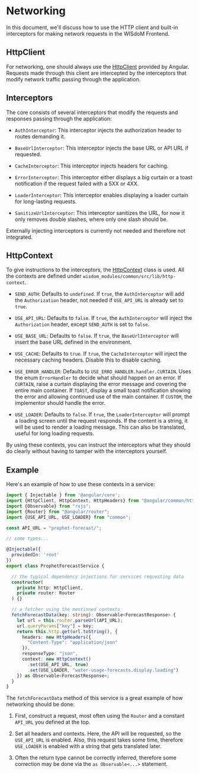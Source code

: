 # Networking

In this document, we'll discuss how to use the HTTP client and built-in 
interceptors for making network requests in the WISdoM Frontend.

## HttpClient

For networking, one should always use the 
[HttpClient](https://angular.io/api/common/http/HttpClient) provided by Angular. 
Requests made through this client are intercepted by the interceptors that 
modify network traffic passing through the application.

## Interceptors

The core consists of several interceptors that modify the requests and responses 
passing through the application:

- `AuthInterceptor`: 
  This interceptor injects the authorization header to routes demanding it.

- `BaseUrlInterceptor`: 
  This interceptor injects the base URL or API URL if requested.

- `CacheInterceptor`: 
  This interceptor injects headers for caching.

- `ErrorInterceptor`: 
  This interceptor either displays a big curtain or a toast notification if the 
  request failed with a 5XX or 4XX.

- `LoaderInterceptor`: 
  This interceptor enables displaying a loader curtain for long-lasting 
  requests.

- `SanitizeUrlInterceptor`: 
  This interceptor sanitizes the URL, for now it only removes double slashes, 
  where only one slash should be.

Externally injecting interceptors is currently not needed and therefore not 
integrated.

## HttpContext

To give instructions to the interceptors, the 
[HttpContext](https://angular.io/api/common/http/HttpContext) class is used. 
All the contexts are defined under `wisdom_modules/common/src/lib/http-context`.

- `SEND_AUTH`: 
  Defaults to `undefined`. 
  If `true`, the `AuthInterceptor` will add the `Authorization` header, not 
  needed if `USE_API_URL` is already set to `true`.

- `USE_API_URL`: 
  Defaults to `false`. 
  If `true`, the `AuthInterceptor` will inject the `Authorization` header, 
  except `SEND_AUTH` is set to `false`.
  
- `USE_BASE_URL`: 
  Defaults to `false`. 
  If `true`, the `BaseUrlInterceptor` will insert the base URL defined in the 
  environment.
  
- `USE_CACHE`: 
  Defaults to `true`. 
  If `true`, the `CacheInterceptor` will inject the necessary caching headers. 
  Disable this to disable caching.
  
- `USE_ERROR_HANDLER`: 
  Defaults to `USE_ERRO_HANDLER.handler.CURTAIN`.
  Uses the enum `ErrorHandler` to decide what should happen on an error.
  If `CURTAIN`, raise a curtain displaying the error message and covering the 
  entire main container.
  If `TOAST`, display a small toast notification showing the error and allowing 
  continued use of the main container. 
  If `CUSTOM`, the implementor should handle the error.
  
- `USE_LOADER`: 
  Defaults to `false`. 
  If `true`, the `LoaderInterceptor` will prompt a loading screen until the 
  request responds. 
  If the content is a string, it will be used to render a loading message. 
  This can also be translated, useful for long loading requests.

By using these contexts, you can instruct the interceptors what they should do 
clearly without having to tamper with the interceptors yourself.

## Example

Here's an example of how to use these contexts in a service:

```ts
import { Injectable } from '@angular/core';
import {HttpClient, HttpContext, HttpHeaders} from "@angular/common/http";
import {Observable} from "rxjs";
import {Router} from "@angular/router";
import {USE_API_URL, USE_LOADER} from "common";

const API_URL = "prophet-forecast/";

// some types...

@Injectable({
  providedIn: 'root'
})
export class ProphetForecastService {

  // the typical dependency injections for services requesting data
  constructor(
    private http: HttpClient,
    private router: Router
  ) {}

  // a fetcher using the mentioned contexts
  fetchForecastData(key: string): Observable<ForecastResponse> {
    let url = this.router.parseUrl(API_URL);
    url.queryParams["key"] = key;
    return this.http.get(url.toString(), {
      headers: new HttpHeaders({
        "Content-Type": "application/json"
      }),
      responseType: "json",
      context: new HttpContext()
        .set(USE_API_URL, true)
        .set(USE_LOADER, "water-usage-forecasts.display.loading")
    }) as Observable<ForecastResponse>;
  }
}
```

The `fetchForecastData` method of this service is a great example of how 
networking should be done:

1. First, construct a request, most often using the `Router` and a constant 
   `API_URL` you defined at the top.

2. Set all headers and contexts. 
   Here, the API will be requested, so the `USE_API_URL` is enabled. 
   Also, this request takes some time, therefore `USE_LOADER` is enabled with a 
   string that gets translated later.

3. Often the return type cannot be correctly inferred, therefore some correction 
  may be done via the `as Observable<...>` statement.
